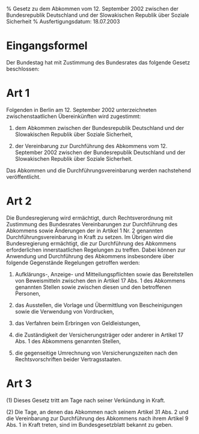 % Gesetz zu dem Abkommen vom 12. September 2002 zwischen der Bundesrepublik Deutschland und der Slowakischen Republik über Soziale Sicherheit
% Ausfertigungsdatum: 18.07.2003
 
# Eingangsformel

Der Bundestag hat mit Zustimmung des Bundesrates das folgende Gesetz beschlossen:

# Art 1

Folgenden in Berlin am 12. September 2002 unterzeichneten zwischenstaatlichen Übereinkünften wird zugestimmt:

1. dem Abkommen zwischen der Bundesrepublik Deutschland und der Slowakischen Republik über Soziale Sicherheit,

2. der Vereinbarung zur Durchführung des Abkommens vom 12. September 2002 zwischen der Bundesrepublik Deutschland und der Slowakischen Republik über Soziale Sicherheit.

Das Abkommen und die Durchführungsvereinbarung werden nachstehend veröffentlicht.

# Art 2

Die Bundesregierung wird ermächtigt, durch Rechtsverordnung mit Zustimmung des Bundesrates Vereinbarungen zur Durchführung des Abkommens sowie Änderungen der in Artikel 1 Nr. 2 genannten Durchführungsvereinbarung in Kraft zu setzen. Im Übrigen wird die Bundesregierung ermächtigt, die zur Durchführung des Abkommens erforderlichen innerstaatlichen Regelungen zu treffen. Dabei können zur Anwendung und Durchführung des Abkommens insbesondere über folgende Gegenstände Regelungen getroffen werden:

1. Aufklärungs-, Anzeige- und Mitteilungspflichten sowie das Bereitstellen von Beweismitteln zwischen den in Artikel 17 Abs. 1 des Abkommens genannten Stellen sowie zwischen diesen und den betroffenen Personen,

2. das Ausstellen, die Vorlage und Übermittlung von Bescheinigungen sowie die Verwendung von Vordrucken,

3. das Verfahren beim Erbringen von Geldleistungen,

4. die Zuständigkeit der Versicherungsträger oder anderer in Artikel 17 Abs. 1 des Abkommens genannten Stellen,

5. die gegenseitige Umrechnung von Versicherungszeiten nach den Rechtsvorschriften beider Vertragsstaaten.

# Art 3

(1) Dieses Gesetz tritt am Tage nach seiner Verkündung in Kraft.

(2) Die Tage, an denen das Abkommen nach seinem Artikel 31 Abs. 2 und die Vereinbarung zur Durchführung des Abkommens nach ihrem Artikel 9 Abs. 1 in Kraft treten, sind im Bundesgesetzblatt bekannt zu geben.
